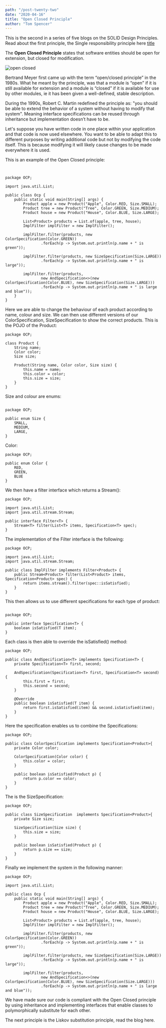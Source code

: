```yaml
---
path: "/post-twenty-two"
date: "2020-04-16"
title: "Open Closed Principle"
author: "Tom Spencer"
---
```


This is the second in a series of five blogs on the SOLID Design Principles. Read about the first principle, the Single responsibility principle here [title](https://www.example.com)

The **Open Closed Principle** states that software entities should be open for extension, but closed for modification.

![open closed](https://user-images.githubusercontent.com/63193195/79230176-1bfedd00-7e5c-11ea-9851-ce427a91e1cc.jpg)

Bertrand Meyer first came up with the term “open/closed principle” in the 1980s. What he meant by the principle, was that a module is “open” if it is still available for extension and a module is “closed” if it is available for use by other modules, ie it has been given a well-defined, stable description.

During the 1990s, Robert C. Martin redefined the principle as: "you should be able to extend the behavior of a system without having to modify that system". Meaning interface specifications can be reused through inheritance but implementation doesn’t have to be.

Let's suppose you have written code in one place within your application and that code is now used elsewhere. You want to be able to adapt this to different purposes by writing additional code but not by modifying the code itself. This is because modifying it will likely cause changes to be made everywhere it is used.

This is an example of the Open Closed principle:

```


package OCP;

import java.util.List;

public class Ocp {
    public static void main(String[] args) {
        Product apple = new Product("Apple", Color.RED, Size.SMALL);
        Product tree = new Product("Tree", Color.GREEN, Size.MEDIUM);
        Product house = new Product("House", Color.BLUE, Size.LARGE);

        List<Product> products = List.of(apple, tree, house);
        ImplFilter implFilter = new ImplFilter();

        implFilter.filter(products, new ColorSpecification(Color.GREEN))
                .forEach(p -> System.out.println(p.name + " is green"));

        implFilter.filter(products, new SizeSpecification(Size.LARGE))
                .forEach(p -> System.out.println(p.name + " is large"));

        implFilter.filter(products,
                new AndSpecification<>(new ColorSpecification(Color.BLUE), new SizeSpecification(Size.LARGE)))
                .forEach(p -> System.out.println(p.name + " is large and blue"));
    }
}
```
Here we are able to change the behaviour of each product according to name, colour and size. We can then use different versions of our ColorSpecification, SizeSpecification to show the correct products. This is the POJO of the Product:
```
package OCP;

class Product {
    String name;
    Color color;
    Size size;

    Product(String name, Color color, Size size) {
        this.name = name;
        this.color = color;
        this.size = size;
    }
}
```
Size and colour are enums:
```
  
package OCP;

public enum Size {
    SMALL,
    MEDIUM,
    LARGE,
}
```
Color:
```
package OCP;

public enum Color {
    RED,
    GREEN,
    BLUE
}
```
We then have a filter interface which returns a Stream():
```
package OCP;

import java.util.List;
import java.util.stream.Stream;

public interface Filter<T> {
    Stream<T> filter(List<T> items, Specification<T> spec);
}
```
The implementation of the Filter interface is the following:
```
package OCP;

import java.util.List;
import java.util.stream.Stream;

public class ImplFilter implements Filter<Product> {
    public Stream<Product> filter(List<Product> items, Specification<Product> spec) {
        return items.stream().filter(spec::isSatisfied);
    }
}
```
This then allows us to use different specifications for each type of product:
```
  
package OCP;

public interface Specification<T> {
    boolean isSatisfied(T item);
}
```
Each class is then able to override the isSatisfied() method:
```
package OCP;

public class AndSpecification<T> implements Specification<T> {
    private Specification<T> first, second;

    AndSpecification(Specification<T> first, Specification<T> second) {
        this.first = first;
        this.second = second;
    }

    @Override
    public boolean isSatisfied(T item) {
        return first.isSatisfied(item) && second.isSatisfied(item);
    }
}
```
Here the specification enables us to combine the Specifications:
```
package OCP;

public class ColorSpecification implements Specification<Product>{
    private Color color;

    ColorSpecification(Color color) {
        this.color = color;
    }

    public boolean isSatisfied(Product p) {
        return p.color == color;
    }
}
```
The is the SizeSpecification:
```
package OCP;

public class SizeSpecification  implements Specification<Product>{
    private Size size;

    SizeSpecification(Size size) {
        this.size = size;
    }

    public boolean isSatisfied(Product p) {
        return p.size == size;
    }
}
```
Finally we implement the system in the following manner:
```
package OCP;

import java.util.List;

public class Ocp {
    public static void main(String[] args) {
        Product apple = new Product("Apple", Color.RED, Size.SMALL);
        Product tree = new Product("Tree", Color.GREEN, Size.MEDIUM);
        Product house = new Product("House", Color.BLUE, Size.LARGE);

        List<Product> products = List.of(apple, tree, house);
        ImplFilter implFilter = new ImplFilter();

        implFilter.filter(products, new ColorSpecification(Color.GREEN))
                .forEach(p -> System.out.println(p.name + " is green"));

        implFilter.filter(products, new SizeSpecification(Size.LARGE))
                .forEach(p -> System.out.println(p.name + " is large"));

        implFilter.filter(products,
                new AndSpecification<>(new ColorSpecification(Color.BLUE), new SizeSpecification(Size.LARGE)))
                .forEach(p -> System.out.println(p.name + " is large and blue"));
  ```
We have made sure our code is compliant with the Open Closed principle by using inheritance and implementing interfaces that enable classes to polymorphically substitute for each other.

The next principle is the Liskov substitution principle, read the blog here. 
